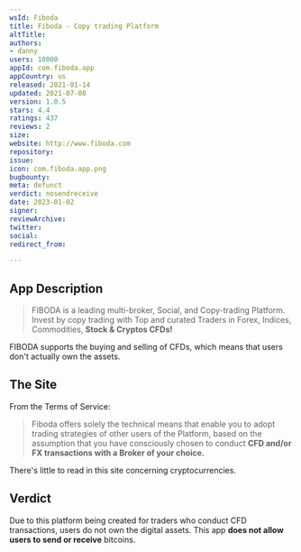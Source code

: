 ```yaml
---
wsId: Fiboda
title: Fiboda - Copy trading Platform
altTitle: 
authors:
- danny
users: 10000
appId: com.fiboda.app
appCountry: us
released: 2021-01-14
updated: 2021-07-08
version: 1.0.5
stars: 4.4
ratings: 437
reviews: 2
size: 
website: http://www.fiboda.com
repository: 
issue: 
icon: com.fiboda.app.png
bugbounty: 
meta: defunct
verdict: nosendreceive
date: 2023-01-02
signer: 
reviewArchive: 
twitter: 
social: 
redirect_from: 

---
```


## App Description

> FIBODA is a leading multi-broker, Social, and Copy-trading Platform. Invest by copy trading with Top and curated Traders in Forex, Indices, Commodities, **Stock & Cryptos CFDs!**

FIBODA supports the buying and selling of CFDs, which means that users don't actually own the assets.

## The Site

From the Terms of Service:

> Fiboda offers solely the technical means that enable you to adopt trading strategies of other users of the Platform, based on the assumption that you have consciously chosen to conduct **CFD and/or FX transactions with a Broker of your choice.**

There's little to read in this site concerning cryptocurrencies.

## Verdict

Due to this platform being created for traders who conduct CFD transactions, users do not own the digital assets. This app **does not allow users to send or receive** bitcoins.
